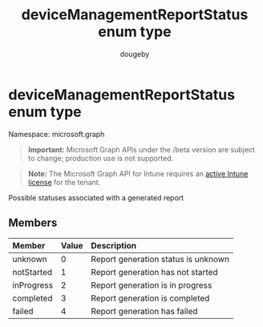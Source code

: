 ﻿---
title: "deviceManagementReportStatus enum type"
description: "Possible statuses associated with a generated report"
author: "dougeby"
localization_priority: Normal
ms.prod: "intune"
doc_type: enumPageType
---

# deviceManagementReportStatus enum type

Namespace: microsoft.graph

> **Important:** Microsoft Graph APIs under the /beta version are subject to change; production use is not supported.

> **Note:** The Microsoft Graph API for Intune requires an [active Intune license](https://go.microsoft.com/fwlink/?linkid=839381) for the tenant.

Possible statuses associated with a generated report

## Members

| Member     | Value | Description                         |
| :--------- | :---- | :---------------------------------- |
| unknown    | 0     | Report generation status is unknown |
| notStarted | 1     | Report generation has not started   |
| inProgress | 2     | Report generation is in progress    |
| completed  | 3     | Report generation is completed      |
| failed     | 4     | Report generation has failed        |
